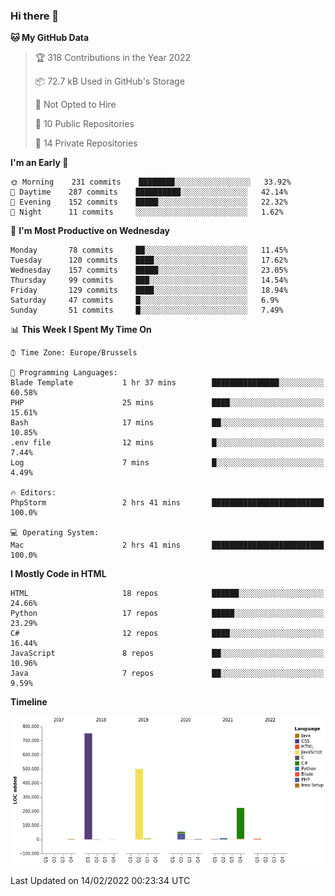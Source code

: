 ### Hi there 👋

<!--START_SECTION:waka-->
**🐱 My GitHub Data** 

> 🏆 318 Contributions in the Year 2022
 > 
> 📦 72.7 kB Used in GitHub's Storage 
 > 
> 🚫 Not Opted to Hire
 > 
> 📜 10 Public Repositories 
 > 
> 🔑 14 Private Repositories  
 > 
**I'm an Early 🐤** 

```text
🌞 Morning    231 commits    ████████░░░░░░░░░░░░░░░░░   33.92% 
🌆 Daytime    287 commits    ██████████░░░░░░░░░░░░░░░   42.14% 
🌃 Evening    152 commits    █████░░░░░░░░░░░░░░░░░░░░   22.32% 
🌙 Night      11 commits     ░░░░░░░░░░░░░░░░░░░░░░░░░   1.62%

```
📅 **I'm Most Productive on Wednesday** 

```text
Monday       78 commits     ██░░░░░░░░░░░░░░░░░░░░░░░   11.45% 
Tuesday      120 commits    ████░░░░░░░░░░░░░░░░░░░░░   17.62% 
Wednesday    157 commits    █████░░░░░░░░░░░░░░░░░░░░   23.05% 
Thursday     99 commits     ███░░░░░░░░░░░░░░░░░░░░░░   14.54% 
Friday       129 commits    ████░░░░░░░░░░░░░░░░░░░░░   18.94% 
Saturday     47 commits     █░░░░░░░░░░░░░░░░░░░░░░░░   6.9% 
Sunday       51 commits     █░░░░░░░░░░░░░░░░░░░░░░░░   7.49%

```


📊 **This Week I Spent My Time On** 

```text
⌚︎ Time Zone: Europe/Brussels

💬 Programming Languages: 
Blade Template           1 hr 37 mins        ███████████████░░░░░░░░░░   60.58% 
PHP                      25 mins             ████░░░░░░░░░░░░░░░░░░░░░   15.61% 
Bash                     17 mins             ██░░░░░░░░░░░░░░░░░░░░░░░   10.85% 
.env file                12 mins             █░░░░░░░░░░░░░░░░░░░░░░░░   7.44% 
Log                      7 mins              █░░░░░░░░░░░░░░░░░░░░░░░░   4.49%

🔥 Editors: 
PhpStorm                 2 hrs 41 mins       █████████████████████████   100.0%

💻 Operating System: 
Mac                      2 hrs 41 mins       █████████████████████████   100.0%

```

**I Mostly Code in HTML** 

```text
HTML                     18 repos            ██████░░░░░░░░░░░░░░░░░░░   24.66% 
Python                   17 repos            █████░░░░░░░░░░░░░░░░░░░░   23.29% 
C#                       12 repos            ████░░░░░░░░░░░░░░░░░░░░░   16.44% 
JavaScript               8 repos             ██░░░░░░░░░░░░░░░░░░░░░░░   10.96% 
Java                     7 repos             ██░░░░░░░░░░░░░░░░░░░░░░░   9.59%

```


**Timeline**

![Chart not found](https://raw.githubusercontent.com/guillaumedeplancke/guillaumedeplancke/main/charts/bar_graph.png) 


 Last Updated on 14/02/2022 00:23:34 UTC
<!--END_SECTION:waka-->
